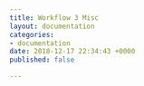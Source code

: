 ```yaml
---
title: Workflow 3 Misc
layout: documentation
categories:
- documentation
date: 2018-12-17 22:34:43 +0000
published: false

---
```


